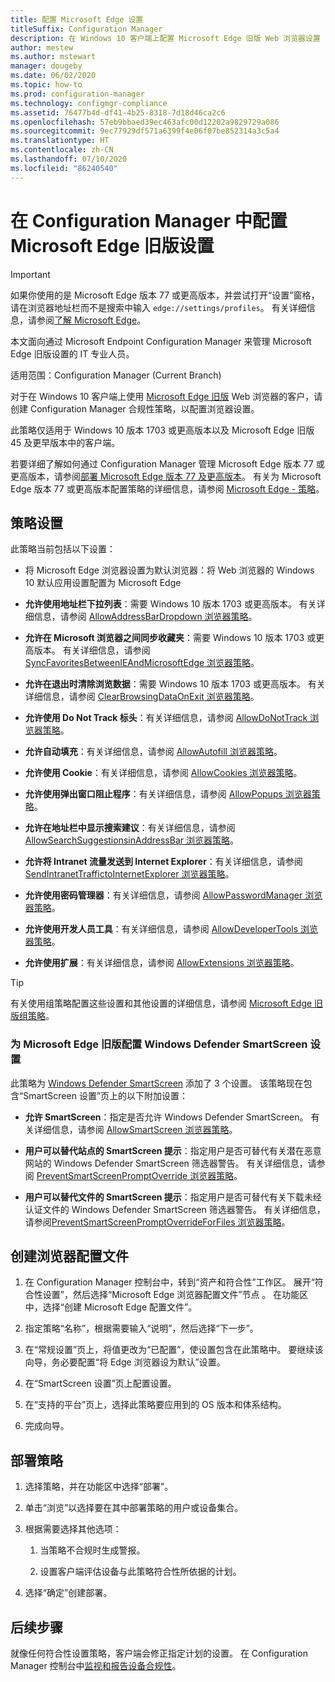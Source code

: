 ```yaml
---
title: 配置 Microsoft Edge 设置
titleSuffix: Configuration Manager
description: 在 Windows 10 客户端上配置 Microsoft Edge 旧版 Web 浏览器设置
author: mestew
ms.author: mstewart
manager: dougeby
ms.date: 06/02/2020
ms.topic: how-to
ms.prod: configuration-manager
ms.technology: configmgr-compliance
ms.assetid: 76477b4d-df41-4b25-8318-7d18d46ca2c6
ms.openlocfilehash: 57eb9bbaed39ec463afc00d12202a9829729a086
ms.sourcegitcommit: 9ec77929df571a6399f4e06f07be852314a3c5a4
ms.translationtype: HT
ms.contentlocale: zh-CN
ms.lasthandoff: 07/10/2020
ms.locfileid: "86240540"
---
```

# <a name="configure-microsoft-edge-legacy-settings-in-configuration-manager"></a>在 Configuration Manager 中配置 Microsoft Edge 旧版设置

> [!IMPORTANT]
> 如果你使用的是 Microsoft Edge 版本 77 或更高版本，并尝试打开“设置”窗格，请在浏览器地址栏而不是搜索中输入 `edge://settings/profiles`。 有关详细信息，请参阅[了解 Microsoft Edge](https://support.microsoft.com/help/17171/microsoft-edge-get-to-know)。
>
> 本文面向通过 Microsoft Endpoint Configuration Manager 来管理 Microsoft Edge 旧版设置的 IT 专业人员。

适用范围：Configuration Manager (Current Branch)

<!-- 1357310 -->
对于在 Windows 10 客户端上使用 [Microsoft Edge 旧版](https://docs.microsoft.com/microsoft-edge/deploy/) Web 浏览器的客户，请创建 Configuration Manager 合规性策略，以配置浏览器设置。

此策略仅适用于 Windows 10 版本 1703 或更高版本以及 Microsoft Edge 旧版 45 及更早版本中的客户端。 <!--511552-->

若要详细了解如何通过 Configuration Manager 管理 Microsoft Edge 版本 77 或更高版本，请参阅[部署 Microsoft Edge 版本 77 及更高版本](../../apps/deploy-use/deploy-edge.md)。 有关为 Microsoft Edge 版本 77 或更高版本配置策略的详细信息，请参阅 [Microsoft Edge - 策略](https://docs.microsoft.com/DeployEdge/microsoft-edge-policies)。

## <a name="policy-settings"></a>策略设置

此策略当前包括以下设置：

- 将 Microsoft Edge 浏览器设置为默认浏览器：将 Web 浏览器的 Windows 10 默认应用设置配置为 Microsoft Edge

- **允许使用地址栏下拉列表**：需要 Windows 10 版本 1703 或更高版本。 有关详细信息，请参阅 [AllowAddressBarDropdown 浏览器策略](https://docs.microsoft.com/windows/client-management/mdm/policy-csp-browser#browser-allowaddressbardropdown)。

- **允许在 Microsoft 浏览器之间同步收藏夹**：需要 Windows 10 版本 1703 或更高版本。 有关详细信息，请参阅 [SyncFavoritesBetweenIEAndMicrosoftEdge 浏览器策略](https://docs.microsoft.com/windows/client-management/mdm/policy-csp-browser#browser-syncfavoritesbetweenieandmicrosoftedge)。

- **允许在退出时清除浏览数据**：需要 Windows 10 版本 1703 或更高版本。 有关详细信息，请参阅 [ClearBrowsingDataOnExit 浏览器策略](https://docs.microsoft.com/windows/client-management/mdm/policy-csp-browser#browser-clearbrowsingdataonexit)。

- **允许使用 Do Not Track 标头**：有关详细信息，请参阅 [AllowDoNotTrack 浏览器策略](https://docs.microsoft.com/windows/client-management/mdm/policy-csp-browser#browser-allowdonottrack)。

- **允许自动填充**：有关详细信息，请参阅 [AllowAutofill 浏览器策略](https://docs.microsoft.com/windows/client-management/mdm/policy-csp-browser#browser-allowautofill)。

- **允许使用 Cookie**：有关详细信息，请参阅 [AllowCookies 浏览器策略](https://docs.microsoft.com/windows/client-management/mdm/policy-csp-browser#browser-allowcookies)。

- **允许使用弹出窗口阻止程序**：有关详细信息，请参阅 [AllowPopups 浏览器策略](https://docs.microsoft.com/windows/client-management/mdm/policy-csp-browser#browser-allowpopups)。

- **允许在地址栏中显示搜索建议**：有关详细信息，请参阅 [AllowSearchSuggestionsinAddressBar 浏览器策略](https://docs.microsoft.com/windows/client-management/mdm/policy-csp-browser#browser-allowsearchsuggestionsinaddressbar)。

- **允许将 Intranet 流量发送到 Internet Explorer**：有关详细信息，请参阅 [SendIntranetTraffictoInternetExplorer 浏览器策略](https://docs.microsoft.com/windows/client-management/mdm/policy-csp-browser#browser-sendintranettraffictointernetexplorer)。

- **允许使用密码管理器**：有关详细信息，请参阅 [AllowPasswordManager 浏览器策略](https://docs.microsoft.com/windows/client-management/mdm/policy-csp-browser#browser-allowpasswordmanager)。

- **允许使用开发人员工具**：有关详细信息，请参阅 [AllowDeveloperTools 浏览器策略](https://docs.microsoft.com/windows/client-management/mdm/policy-csp-browser#browser-allowdevelopertools)。

- **允许使用扩展**：有关详细信息，请参阅 [AllowExtensions 浏览器策略](https://docs.microsoft.com/windows/client-management/mdm/policy-csp-browser#browser-allowextensions)。

> [!TIP]
> 有关使用组策略配置这些设置和其他设置的详细信息，请参阅 [Microsoft Edge 旧版组策略](https://docs.microsoft.com/microsoft-edge/deploy/group-policies/)。

### <a name="configure-windows-defender-smartscreen-settings-for-microsoft-edge-legacy"></a>为 Microsoft Edge 旧版配置 Windows Defender SmartScreen 设置
<!--1353701-->
此策略为 [Windows Defender SmartScreen](https://docs.microsoft.com/windows/security/threat-protection/microsoft-defender-smartscreen/microsoft-defender-smartscreen-overview) 添加了 3 个设置。 该策略现在包含“SmartScreen 设置”页上的以下附加设置：

- **允许 SmartScreen**：指定是否允许 Windows Defender SmartScreen。 有关详细信息，请参阅 [AllowSmartScreen 浏览器策略](https://docs.microsoft.com/windows/client-management/mdm/policy-csp-browser#browser-allowsmartscreen)。

- **用户可以替代站点的 SmartScreen 提示**：指定用户是否可替代有关潜在恶意网站的 Windows Defender SmartScreen 筛选器警告。 有关详细信息，请参阅 [PreventSmartScreenPromptOverride 浏览器策略](https://docs.microsoft.com/windows/client-management/mdm/policy-csp-browser#browser-preventsmartscreenpromptoverride)。

- **用户可以替代文件的 SmartScreen 提示**：指定用户是否可替代有关下载未经认证文件的 Windows Defender SmartScreen 筛选器警告。 有关详细信息，请参阅[PreventSmartScreenPromptOverrideForFiles 浏览器策略](https://docs.microsoft.com/windows/client-management/mdm/policy-csp-browser#browser-preventsmartscreenpromptoverrideforfiles)。

## <a name="create-the-browser-profile"></a>创建浏览器配置文件

1. 在 Configuration Manager 控制台中，转到“资产和符合性”工作区。 展开“符合性设置”，然后选择“Microsoft Edge 浏览器配置文件”节点 。 在功能区中，选择“创建 Microsoft Edge 配置文件”。

2. 指定策略“名称”，根据需要输入“说明”，然后选择“下一步”。

3. 在“常规设置”页上，将值更改为“已配置”，使设置包含在此策略中。 要继续该向导，务必要配置“将 Edge 浏览器设为默认”设置。

4. 在“SmartScreen 设置”页上配置设置。

5. 在“支持的平台”页上，选择此策略要应用到的 OS 版本和体系结构。

6. 完成向导。

## <a name="deploy-the-policy"></a>部署策略

1. 选择策略，并在功能区中选择“部署”。

2. 单击“浏览”以选择要在其中部署策略的用户或设备集合。

3. 根据需要选择其他选项：

    1. 当策略不合规时生成警报。

    2. 设置客户端评估设备与此策略符合性所依据的计划。

4. 选择“确定”创建部署。

## <a name="next-steps"></a>后续步骤

就像任何符合性设置策略，客户端会修正指定计划的设置。 在 Configuration Manager 控制台中[监视和报告设备合规性](monitor-compliance-settings.md)。
